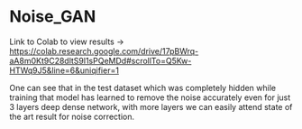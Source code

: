 # Noise_GAN

Link to Colab to view results ->
https://colab.research.google.com/drive/17pBWrq-aA8m0Kt9C28dltS9l1sPQeMDd#scrollTo=Q5Kw-HTWq9J5&line=6&uniqifier=1

One can see that in the test dataset which was completely hidden while training that model has learned to remove the noise accurately even for just 3 layers deep dense network, with more layers we can easily attend state of the art result for noise correction.
